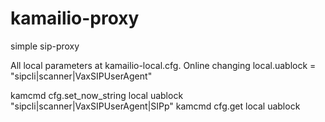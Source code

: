 # kamailio-proxy
simple sip-proxy

All local parameters at kamailio-local.cfg.
Online changing local.uablock = "sipcli|scanner|VaxSIPUserAgent"

kamcmd cfg.set_now_string local uablock "sipcli|scanner|VaxSIPUserAgent|SIPp"
kamcmd cfg.get local uablock
